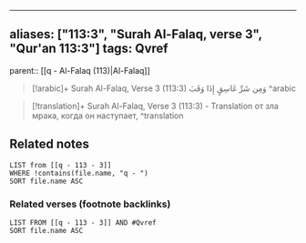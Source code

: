 
---
aliases: ["113:3", "Surah Al-Falaq, verse 3", "Qur'an 113:3"]
tags: Qvref
---

parent:: [[q - Al-Falaq (113)|Al-Falaq]]

> [!arabic]+ Surah Al-Falaq, Verse 3 (113:3)
> <span class="quran-arabic">وَمِن شَرِّ غَاسِقٍ إِذَا وَقَبَ</span>
^arabic

> [!translation]+ Surah Al-Falaq, Verse 3 (113:3) - Translation
> от зла мрака, когда он наступает,
^translation



## Related notes
```dataview
LIST from [[q - 113 - 3]]
WHERE !contains(file.name, "q - ")
SORT file.name ASC
```

### Related verses (footnote backlinks)
```dataview
LIST FROM [[q - 113 - 3]] AND #Qvref
SORT file.name ASC
```

